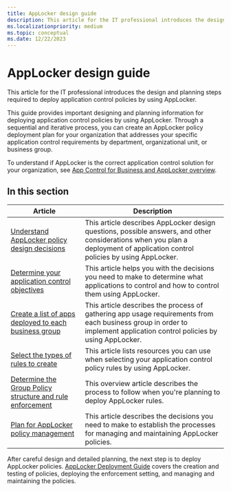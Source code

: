 ```yaml
---
title: AppLocker design guide
description: This article for the IT professional introduces the design and planning steps required to deploy application control policies by using AppLocker.
ms.localizationpriority: medium
ms.topic: conceptual
ms.date: 12/22/2023
---
```


# AppLocker design guide

This article for the IT professional introduces the design and planning steps required to deploy application control policies by using AppLocker.

This guide provides important designing and planning information for deploying application control policies by using AppLocker. Through a sequential and iterative process, you can create an AppLocker policy deployment plan for your organization that addresses your specific application control requirements by department, organizational unit, or business group.

To understand if AppLocker is the correct application control solution for your organization, see [App Control for Business and AppLocker overview](../appcontrol-and-applocker-overview.md).

## In this section

| Article | Description |
| --- | --- |
| [Understand AppLocker policy design decisions](understand-applocker-policy-design-decisions.md) | This article describes AppLocker design questions, possible answers, and other considerations when you plan a deployment of application control policies by using AppLocker. |
| [Determine your application control objectives](../appcontrol-and-applocker-overview.md) | This article helps you with the decisions you need to make to determine what applications to control and how to control them using AppLocker. |
| [Create a list of apps deployed to each business group](create-list-of-applications-deployed-to-each-business-group.md) | This article describes the process of gathering app usage requirements from each business group in order to implement application control policies by using AppLocker. |
| [Select the types of rules to create](select-types-of-rules-to-create.md) | This article lists resources you can use when selecting your application control policy rules by using AppLocker. |
| [Determine the Group Policy structure and rule enforcement](determine-group-policy-structure-and-rule-enforcement.md) | This overview article describes the process to follow when you're planning to deploy AppLocker rules. |
| [Plan for AppLocker policy management](plan-for-applocker-policy-management.md) | This article describes the decisions you need to make to establish the processes for managing and maintaining AppLocker policies. |

After careful design and detailed planning, the next step is to deploy AppLocker policies. [AppLocker Deployment Guide](applocker-policies-deployment-guide.md) covers the creation and testing of policies, deploying the enforcement setting, and managing and maintaining the policies.
